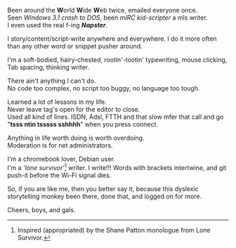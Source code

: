 Been around the **W**orld **W**ide **W**eb twice, emailed everyone once.\
Seen *Windows 3.1 crash to DOS*, been *mIRC kid-scripter* a mls writer.\
I even used the real f-ing ***Napster***.

I story/content/script-write anywhere and everywhere. I do it more often than any other word or snippet pusher around.

I'm a soft-bodied, hairy-chested, rootin'-tootin' typewriting, mouse clicking, Tab spacing, thinking writer. 

There ain't anything I can't do.\
No code too complex, no script too buggy, no language too tough.

Learned a lot of lessons in my life.\
Never leave tag's open for the editor to close.\
Used all kind of lines. ISDN, Adsl, FTTH and that slow mfer that call and go "**tsss ntin tsssss sshhhh**" when you press connect.

Anything in life worth doing is worth overdoing.\
Moderation is for net administrators.

I'm a chromebook lover, Debian user.\
I'm a *'lone survivor'*[^1] writer. I write!!! Words with brackets intertwine, and git push-it before the Wi-Fi signal dies.

So, if you are like me, then you better say it, because this dyslexic storytelling monkey been there, done that, and logged on for more.

Cheers, boys, and gals.
[^1]: Inspired (appropriated) by the Shane Patton monologue from Lone Survivor.


<!--- 👋 Hi, I’m @Oxypteros
- 👀 I’m interested in ...
- 🌱 I’m currently learning ...
- 💞️ I’m looking to collaborate on ...
- 📫 How to reach me ...


Oxypteros/Oxypteros is a ✨ special ✨ repository because its `README.md` (this file) appears on your GitHub profile.
You can click the Preview link to take a look at your changes.
--->
